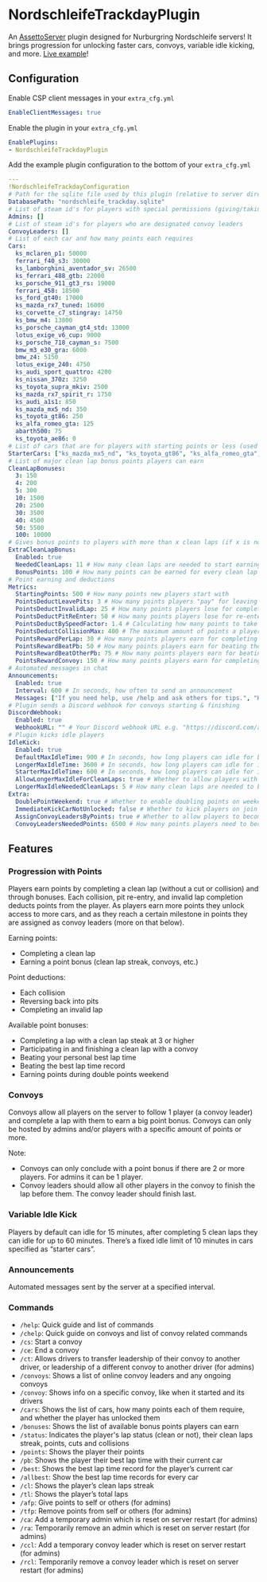 # NordschleifeTrackdayPlugin

An [AssettoServer](https://github.com/compujuckel/AssettoServer "‌") plugin designed for Nurburgring Nordschleife servers! It brings progression for unlocking faster cars, convoys, variable idle kicking, and more. [Live example](https://acstuff.ru/s/q:race/online/join?!ip=204.10.194.151&httpPort=8702)!

## Configuration

Enable CSP client messages in your `extra_cfg.yml`

```YAML
EnableClientMessages: true
```

Enable the plugin in your `extra_cfg.yml`

```YAML
EnablePlugins:
- NordschleifeTrackdayPlugin
```

Add the example plugin configuration to the bottom of your `extra_cfg.yml`

```yaml
---
!NordschleifeTrackdayConfiguration
# Path for the sqlite file used by this plugin (relative to server directory)
DatabasePath: "nordschleife_trackday.sqlite"
# List of steam id's for players with special permissions (giving/taking credits, hosting convoys, etc.)
Admins: []
# List of steam id's for players who are designated convoy leaders
ConvoyLeaders: []
# List of each car and how many points each requires
Cars:
  ks_mclaren_p1: 50000
  ferrari_f40_s3: 30000
  ks_lamborghini_aventador_sv: 26500
  ks_ferrari_488_gtb: 22000
  ks_porsche_911_gt3_rs: 19000
  ferrari_458: 18500
  ks_ford_gt40: 17000
  ks_mazda_rx7_tuned: 16000
  ks_corvette_c7_stingray: 14750
  ks_bmw_m4: 13800
  ks_porsche_cayman_gt4_std: 13000
  lotus_exige_v6_cup: 9000
  ks_porsche_718_cayman_s: 7500
  bmw_m3_e30_gra: 6000
  bmw_z4: 5150
  lotus_exige_240: 4750
  ks_audi_sport_quattro: 4200
  ks_nissan_370z: 3250
  ks_toyota_supra_mkiv: 2500
  ks_mazda_rx7_spirit_r: 1750
  ks_audi_a1s1: 850
  ks_mazda_mx5_nd: 350
  ks_toyota_gt86: 250
  ks_alfa_romeo_gta: 125
  abarth500: 75
  ks_toyota_ae86: 0
# List of cars that are for players with starting points or less (used for determining if the car a player is driving is a starter car for the idle kick feature)
StarterCars: ["ks_mazda_mx5_nd", "ks_toyota_gt86", "ks_alfa_romeo_gta", "abarth500", "ks_toyota_ae86"]
# List of major clean lap bonus points players can earn
CleanLapBonuses:
  3: 150
  4: 200
  5: 300
  10: 1500
  20: 2500
  30: 3500
  40: 4500
  50: 5500
  100: 10000
# Gives bonus points to players with more than x clean laps (if x is not in the CleanLapBonuses list, and is above NeededCleanLaps)
ExtraCleanLapBonus:
  Enabled: true
  NeededCleanLaps: 11 # How many clean laps are needed to start earning the point bonus specified below
  BonusPoints: 100 # How many points can be earned for every clean lap made at/above NeededCleanLaps
# Point earning and deductions
Metrics:
  StartingPoints: 500 # How many points new players start with
  PointsDeductLeavePits: 3 # How many points players "pay" for leaving pits
  PointsDeductInvalidLap: 25 # How many points players lose for completing an invalid lap
  PointsDeductPitReEnter: 50 # How many points players lose for re-entering pits (at tolls)
  PointsDeductBySpeedFactor: 1.4 # Calculating how many points to take in a collision. Lower = more points, higher = less points
  PointsDeductCollisionMax: 400 # The maximum amount of points a player can lose from a collision
  PointsRewardPerLap: 30 # How many points players earn for completing each clean lap
  PointsRewardBeatPb: 50 # How many points players earn for beating their personal best lap time
  PointsRewardBeatOtherPb: 75 # How many points players earn for beating the best lap time record (if its set by someone else)
  PointsRewardConvoy: 150 # How many points players earn for completing each clean lap with a convoy
# Automated messages in chat
Announcements:
  Enabled: true
  Interval: 600 # In seconds, how often to send an announcement
  Messages: ["If you need help, use /help and ask others for tips.", "Hope you're having fun on our server!"] # Your announcements
# Plugin sends a Discord webhook for convoys starting & finishing
DiscordWebhook:
  Enabled: true
  WebhookURL: "" # Your Discord webhook URL e.g. "https://discord.com/api/webhooks/x/x"
# Plugin kicks idle players
IdleKick:
  Enabled: true
  DefaultMaxIdleTime: 900 # In seconds, how long players can idle for by default
  LongerMaxIdleTime: 3600 # In seconds, how long players can idle for if they have more clean laps (specified in LongerMaxIdleNeededCleanLaps)
  StarterMaxIdleTime: 600 # In seconds, how long players can idle for if theyre in a starter car (these cars are probably the most used and should be available as often as they can)
  AllowLongerMaxIdleForCleanLaps: true # Whether to allow players with more clean laps to be able to idle longer
  LongerMaxIdleNeededCleanLaps: 5 # How many clean laps are needed to be able to idle longer
Extra:
  DoublePointWeekend: true # Whether to enable doubling points on weekends (every Saturday)
  ImmediateKickCarNotUnlocked: false # Whether to kick players on join for joining in a car they can't drive. If set to false, they'll be kicked after 30 seconds and during that time they can't drive the car, move, etc.
  AssignConvoyLeadersByPoints: true # Whether to allow players to become convoy leaders by accumulating points
  ConvoyLeadersNeededPoints: 6500 # How many points players need to become a convoy leader (if AssignConvoyLeadersByPoints is set to true)
```

## Features

### Progression with Points

Players earn points by completing a clean lap (without a cut or collision) and through bonuses. Each collision, pit re-entry, and invalid lap completion deducts points from the player. As players earn more points they unlock access to more cars, and as they reach a certain milestone in points they are assigned as convoy leaders (more on that below).

Earning points:

- Completing a clean lap
- Earning a point bonus (clean lap streak, convoys, etc.)

Point deductions:

- Each collision
- Reversing back into pits
- Completing an invalid lap

Available point bonuses:

- Completing a lap with a clean lap steak at 3 or higher
- Participating in and finishing a clean lap with a convoy
- Beating your personal best lap time
- Beating the best lap time record
- Earning points during double points weekend

### Convoys

Convoys allow all players on the server to follow 1 player (a convoy leader) and complete a lap with them to earn a big point bonus. Convoys can only be hosted by admins and/or players with a specific amount of points or more.

Note:

- Convoys can only conclude with a point bonus if there are 2 or more players. For admins it can be 1 player.
- Convoy leaders should allow all other players in the convoy to finish the lap before them. The convoy leader should finish last.

### Variable Idle Kick

Players by default can idle for 15 minutes, after completing 5 clean laps they can idle for up to 60 minutes. There’s a fixed idle limit of 10 minutes in cars specified as “starter cars”.

### Announcements

Automated messages sent by the server at a specified interval.

### Commands

- `/help`: Quick guide and list of commands
- `/chelp`: Quick guide on convoys and list of convoy related commands
- `/cs`: Start a convoy
- `/ce`: End a convoy
- `/ct`: Allows drivers to transfer leadership of their convoy to another driver, or leadership of a different convoy to another driver (for admins)
- `/convoys`: Shows a list of online convoy leaders and any ongoing convoys
- `/convoy`: Shows info on a specific convoy, like when it started and its drivers
- `/cars`: Shows the list of cars, how many points each of them require, and whether the player has unlocked them
- `/bonuses`: Shows the list of available bonus points players can earn
- `/status`: Indicates the player's lap status (clean or not), their clean laps streak, points, cuts and collisions
- `/points`: Shows the player their points
- `/pb`: Shows the player their best lap time with their current car
- `/best`: Shows the best lap time record for the player’s current car
- `/allbest`: Show the best lap time records for every car
- `/cl`: Shows the player’s clean laps streak
- `/tl`: Shows the player’s total laps
- `/afp`: Give points to self or others (for admins)
- `/tfp`: Remove points from self or others (for admins)
- `/ca`: Add a temporary admin which is reset on server restart (for admins)
- `/ra`: Temporarily remove an admin which is reset on server restart (for admins)
- `/ccl`: Add a temporary convoy leader which is reset on server restart (for admins)
- `/rcl`: Temporarily remove a convoy leader which is reset on server restart (for admins)
